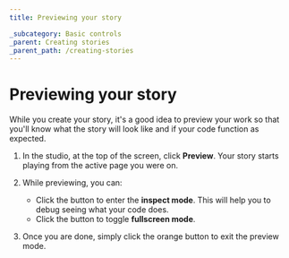 ```yaml
---
title: Previewing your story

_subcategory: Basic controls
_parent: Creating stories
_parent_path: /creating-stories
---
```


# Previewing your story

While you create your story, it's a good idea to preview your work so that you'll know what the story will look like and if your code function as expected.

1. In the studio, at the top of the screen, click **Preview**. Your story starts playing from the active page you were on.

2.  While previewing, you can:
    - Click the <v-icon icon="mdi-magnify"></v-icon> button to enter the **inspect mode**. This will help you to debug seeing what your code does.
    - Click the <v-icon icon="mdi-fullscreen"></v-icon> button to toggle **fullscreen mode**.

3. Once you are done, simply click the <v-icon icon="mdi-close"></v-icon> orange button to exit the preview mode.